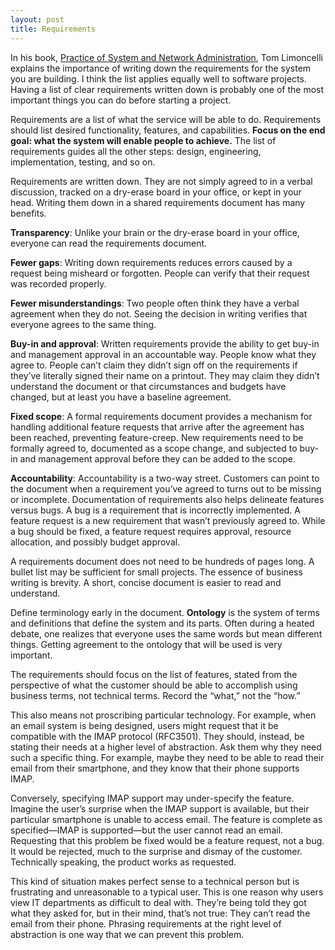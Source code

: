 ```yaml
---
layout: post
title: Requirements
---
```


In his book, [Practice of System and Network Administration](https://www.amazon.ca/Practice-System-Network-Administration-Enterprise-ebook/dp/B01MFCSNQZ/ref=sr_1_1?dchild=1&keywords=Practice+of+System+and+Network+Administration%2C+The%3A+DevOps+and+other+Best+Practices+for+Enterprise+IT%2C+Volume+1&qid=1600958358&sr=8-1), Tom Limoncelli explains the importance of writing down the requirements for the system you are building. I think the list applies equally well to software projects. Having a list of clear requirements written down is probably one of the most important things you can do before starting a project.

Requirements are a list of what the service will be able to do. Requirements should list desired functionality, features, and capabilities. **Focus on the end goal: what the system will enable people to achieve.** The list of requirements guides all the other steps: design, engineering, implementation, testing, and so on. 

Requirements are written down. They are not simply agreed to in a verbal discussion, tracked on a dry-erase board in your office, or kept in your head. Writing them down in a shared requirements document has many benefits.

**Transparency**: Unlike your brain or the dry-erase board in your office, everyone can read the requirements document.

**Fewer gaps**: Writing down requirements reduces errors caused by a request being misheard or forgotten. People can verify that their request was recorded properly.

**Fewer misunderstandings**: Two people often think they have a verbal agreement when they do not. Seeing the decision in writing verifies that everyone agrees to the same thing.

**Buy-in and approval**: Written requirements provide the ability to get buy-in and management approval in an accountable way. People know what they agree to. People can’t claim they didn’t sign off on the requirements if they’ve literally signed their name on a printout. They may claim they didn’t understand the document or that circumstances and budgets have changed, but at least you have a baseline agreement.

**Fixed scope**: A formal requirements document provides a mechanism for handling additional feature requests that arrive after the agreement has been reached, preventing feature-creep. New requirements need to be formally agreed to, documented as a scope change, and subjected to buy-in and management approval before they can be added to the scope.

**Accountability**: Accountability is a two-way street. Customers can point to the document when a requirement you’ve agreed to turns out to be missing or incomplete. Documentation of requirements also helps delineate features versus bugs. A bug is a requirement that is incorrectly implemented. A feature request is a new requirement that wasn’t previously agreed to. While a bug should be fixed, a feature request requires approval, resource allocation, and possibly budget approval.

A requirements document does not need to be hundreds of pages long. A bullet list may be sufficient for small projects. The essence of business writing is brevity. A short, concise document is easier to read and understand.

Define terminology early in the document. **Ontology** is the system of terms and definitions that define the system and its parts. Often during a heated debate, one realizes that everyone uses the same words but mean different things. Getting agreement to the ontology that will be used is very important.

The requirements should focus on the list of features, stated from the perspective of what the customer should be able to accomplish using business terms, not technical terms. Record the “what,” not the “how.”

This also means not proscribing particular technology. For example, when an email system is being designed, users might request that it be compatible with the IMAP protocol (RFC3501). They should, instead, be stating their needs at a higher level of abstraction. Ask them why they need such a specific thing. For example, maybe they need to be able to read their email from their smartphone, and they know that their phone supports IMAP. 

Conversely, specifying IMAP support may under-specify the feature. Imagine the user’s surprise when the IMAP support is available, but their particular smartphone is unable to access email. The feature is complete as specified—IMAP is supported—but the user cannot read an email. Requesting that this problem be fixed would be a feature request, not a bug. It would be rejected, much to the surprise and dismay of the customer. Technically speaking, the product works as requested.

This kind of situation makes perfect sense to a technical person but is frustrating and unreasonable to a typical user. This is one reason why users view IT departments as difficult to deal with. They’re being told they got what they asked for, but in their mind, that’s not true: They can’t read the email from their phone. Phrasing requirements at the right level of abstraction is one way that we can prevent this problem.